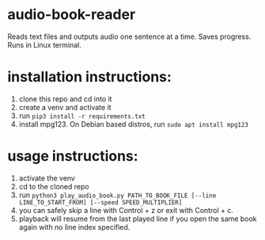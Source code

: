 # audio-book-reader
Reads text files and outputs audio one sentence at a time. Saves progress. Runs in Linux terminal.
# installation instructions:
1. clone this repo and cd into it
2. create a venv and activate it
3. run `pip3 install -r requirements.txt`
4. install mpg123. On Debian based distros, run `sudo apt install mpg123`
# usage instructions:
1. activate the venv
2. cd to the cloned repo
3. run `python3 play_audio_book.py PATH_TO_BOOK_FILE [--line LINE_TO_START_FROM] [--speed SPEED_MULTIPLIER]`
4. you can safely skip a line with Control + z or exit with Control + c.
5. playback will resume from the last played line if you open the same book again with no line index specified.
